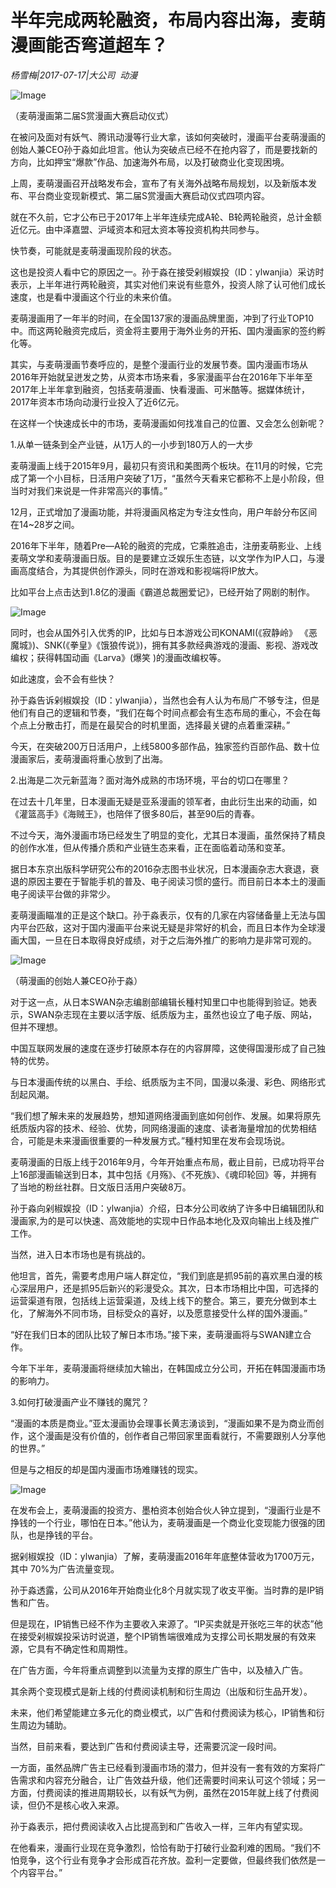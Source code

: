 # 半年完成两轮融资，布局内容出海，麦萌漫画能否弯道超车？

*杨雪梅|2017-07-17|大公司 
                                                动漫*

![Image](https://mmbiz.qpic.cn/mmbiz_png/89KlkjcF9ianJK7q36qX6nUf0shH8hfZbKXsgGAT5JcvxeFx7SCkpSoNpB7vAEfO8cCsAQsia8NfLGRWONvCrm6g/640?wx_fmt=png&tp=webp&wxfrom=5&wx_lazy=1)

（麦萌漫画第二届S赏漫画大赛启动仪式）

在被问及面对有妖气、腾讯动漫等行业大拿，该如何突破时，漫画平台麦萌漫画的创始人兼CEO孙于淼如此坦言。他认为突破点已经不在抢内容了，而是要找新的方向，比如押宝“爆款”作品、加速海外布局，以及打破商业化变现困境。

上周，麦萌漫画召开战略发布会，宣布了有关海外战略布局规划，以及新版本发布、平台商业变现新模式、第二届S赏漫画大赛启动仪式四项内容。

就在不久前，它才公布已于2017年上半年连续完成A轮、B轮两轮融资，总计金额近亿元。由中泽嘉盟、沪域资本和冠太资本等投资机构共同参与。

快节奏，可能就是麦萌漫画现阶段的状态。

这也是投资人看中它的原因之一。孙于淼在接受剁椒娱投（ID：ylwanjia）采访时表示，上半年进行两轮融资，其实对他们来说有些意外，投资人除了认可他们成长速度，也是看中漫画这个行业的未来价值。

麦萌漫画用了一年半的时间，在全国137家的漫画品牌里面，冲到了行业TOP10中。而这两轮融资完成后，资金将主要用于海外业务的开拓、国内漫画家的签约孵化等。

其实，与麦萌漫画节奏呼应的，是整个漫画行业的发展节奏。国内漫画市场从2016年开始就呈迸发之势，从资本市场来看，多家漫画平台在2016年下半年至2017年上半年拿到融资，包括麦萌漫画、快看漫画、可米酷等。据媒体统计，2017年资本市场向动漫行业投入了近6亿元。

在这样一个快速成长中的市场，麦萌漫画如何找准自己的位置、又会怎么创新呢？

1.从单一链条到全产业链，从1万人的一小步到180万人的一大步

麦萌漫画上线于2015年9月，最初只有资讯和美图两个板块。在11月的时候，它完成了第一个小目标，日活用户突破了1万，“虽然今天看来它都称不上是小阶段，但当时对我们来说是一件非常高兴的事情。”

12月，正式增加了漫画功能，并将漫画风格定为专注女性向，用户年龄分布区间在14~28岁之间。

2016年下半年，随着Pre—A轮的融资的完成，它乘胜追击，注册麦萌影业、上线麦萌文学和麦萌漫画日版。目的是要建立泛娱乐生态链，以文学作为IP人口，与漫画高度结合，为其提供创作源头，同时在游戏和影视端将IP放大。

比如平台上点击达到1.8亿的漫画《霸道总裁圈爱记》，已经开始了网剧的制作。

![Image](https://mmbiz.qpic.cn/mmbiz_jpg/89KlkjcF9ianJK7q36qX6nUf0shH8hfZbPu74EDb5wSXgCNibcC1wj7O52vzkFheVgmX8xvFOWu8qzZPJBpZNyiag/640?wx_fmt=jpeg&tp=webp&wxfrom=5&wx_lazy=1)

同时，也会从国外引入优秀的IP，比如与日本游戏公司KONAMI(《寂静岭》 《恶魔城》)、SNK(《拳皇》《饿狼传说》)，拥有其多款经典游戏的漫画、影视、游戏改编权；获得韩国动画《Larva》(爆笑 )的漫画改编权等。

如此速度，会不会有些快？

孙于淼告诉剁椒娱投（ID：ylwanjia），当然也会有人认为布局广不够专注，但是他们有自己的逻辑和节奏，“我们在每个时间点都会有生态布局的重心，不会在每个点上分散击打，而是在最契合的时机里面，选择最关键的点着重深耕。”

今天，在突破200万日活用户，上线5800多部作品，独家签约百部作品、数十位漫画家后，麦萌漫画将重心放到了出海。

2.出海是二次元新蓝海？面对海外成熟的市场环境，平台的切口在哪里？

在过去十几年里，日本漫画无疑是亚系漫画的领军者，由此衍生出来的动画，如《灌篮高手》《海贼王》，也陪伴了很多80后，甚至90后的青春。

不过今天，海外漫画市场已经发生了明显的变化，尤其日本漫画，虽然保持了精良的创作水准，但从传播介质和产业链生态来看，正在面临着动荡和变革。

据日本东京出版科学研究公布的2016杂志图书业状况，日本漫画杂志大衰退，衰退的原因主要在于智能手机的普及、电子阅读习惯的盛行。而目前日本本土的漫画电子阅读平台做的非常少。

麦萌漫画瞄准的正是这个缺口。孙于淼表示，仅有的几家在内容储备量上无法与国内平台匹敌，这对于国内漫画平台来说无疑是非常好的机会，而且日本作为全球漫画大国，一旦在日本取得良好成绩，对于之后海外推广的影响力是非常可观的。

![Image](https://mmbiz.qpic.cn/mmbiz_png/89KlkjcF9ianJK7q36qX6nUf0shH8hfZbdk15d0TZG9Vyrxx3xeMAib2qV3ibsBrZae17KFAJpI10a1jyAFcdwHfA/640?wx_fmt=png&tp=webp&wxfrom=5&wx_lazy=1)

（萌漫画的创始人兼CEO孙于淼）

对于这一点，从日本SWAN杂志编剧部编辑长種村知里口中也能得到验证。她表示，SWAN杂志现在主要以活字版、纸质版为主，虽然也设立了电子版、网站，但并不理想。

中国互联网发展的速度在逐步打破原本存在的内容屏障，这使得国漫形成了自己独特的优势。

与日本漫画传统的以黑白、手绘、纸质版为主不同，国漫以条漫、彩色、网络形式刮起风潮。

“我们想了解未来的发展趋势，想知道网络漫画到底如何创作、发展。如果将原先纸质版内容的技术、经验、优势，同网络漫画的速度、读者海量增加的优势相结合，可能是未来漫画很重要的一种发展方式。”種村知里在发布会现场说。

麦萌漫画的日版上线于2016年9月，今年开始重点布局，截止目前，已成功将平台上16部漫画输送到日本，其中包括《月殇》、《不死族》、《魂印轮回》等，并拥有了当地的粉丝社群。日文版日活用户突破8万。

孙于淼向剁椒娱投（ID：ylwanjia）介绍，日本分公司收纳了许多中日编辑团队和漫画家,为的是可以快速、高效能地的实现中日作品本地化及双向输出上线及推广工作。

当然，进入日本市场也是有挑战的。

他坦言，首先，需要考虑用户端人群定位，“我们到底是抓95前的喜欢黑白漫的核心深层用户，还是抓95后新兴的彩漫受众。其次，日本市场相比中国，可选择的运营渠道有限，包括线上运营渠道，及线上线下的整合。第三，要充分做到本土化，了解海外不同市场，目标受众的喜好，以及愿意接受什么样的国外漫画。”

“好在我们日本的团队比较了解日本市场。”接下来，麦萌漫画将与SWAN建立合作。

今年下半年，麦萌漫画将继续加大输出，在韩国成立分公司，开拓在韩国漫画市场的影响力。

3.如何打破漫画产业不赚钱的魔咒？

“漫画的本质是商业。”亚太漫画协会理事长黄志湧谈到，“漫画如果不是为商业而创作，这个漫画是没有价值的，创作者自己带回家里面看就行，不需要跟别人分享他的世界。”

但是与之相反的却是国内漫画市场难赚钱的现实。

![Image](https://mmbiz.qpic.cn/mmbiz_png/89KlkjcF9ianJK7q36qX6nUf0shH8hfZbHDyNK2TgBHW1gwthArdmmOsp2RdC8mB6eZgkHqpjEoqMwicEppFSYEg/640?wx_fmt=png&tp=webp&wxfrom=5&wx_lazy=1)

在发布会上，麦萌漫画的投资方、墨柏资本创始合伙人钟立提到，“漫画行业是不挣钱的一个行业，哪怕在日本。”他认为，麦萌漫画是一个商业化变现能力很强的团队，也是挣钱的平台。

据剁椒娱投（ID：ylwanjia）了解，麦萌漫画2016年年底整体营收为1700万元，其中 70%为广告流量变现。

孙于淼透露，公司从2016年开始商业化8个月就实现了收支平衡。当时靠的是IP销售和广告。

但是现在，IP销售已经不作为主要收入来源了。“IP买卖就是开张吃三年的状态”他在接受剁椒娱投采访时说道，整个IP销售端很难成为支撑公司长期发展的有效来源，它具有不确定性和周期性。

在广告方面，今年将重点调整到以流量为支撑的原生广告中，以及植入广告。

其余两个变现模式是新上线的付费阅读机制和衍生周边（出版和衍生品开发）。

未来，他们希望能建立多元化的商业模式，以广告和付费阅读为核心，IP销售和衍生周边为辅助。

当然，目前来看，要达到广告和付费阅读主导，还需要沉淀一段时间。

一方面，虽然品牌广告主已经看到漫画市场的潜力，但并没有一套有效的方案将广告需求和内容充分融合，让广告效益升级，他们还需要时间来认可这个领域；另一方面，付费阅读的推进周期较长，以有妖气为例，虽然在2015年就上线了付费阅读，但仍不是核心收入来源。

孙于淼表示，把付费阅读收入占比提高到和广告收入一样，三年内有望实现。

在他看来，漫画行业现在竞争激烈，恰恰有助于打破行业盈利难的困局。“我们不怕竞争，这个行业有竞争才会形成百花齐放。盈利一定要做，但最终我们依然是一个内容平台。”

